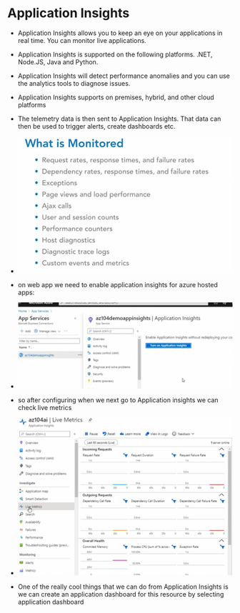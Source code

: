 
# Application Insights

- Application Insights allows you to keep an eye on your applications in real time. You can monitor live applications.
- Application Insights is supported on the following platforms. .NET, Node.JS, Java and Python.
- Application Insights will detect performance anomalies and you can use the analytics tools to diagnose issues.
- Application Insights supports on premises, hybrid, and other cloud platforms
- The telemetry data is then sent to Application Insights. That data can then be used to trigger alerts, create dashboards etc.

- ![img.png](images/5.0.1.png)

- on web app we need to enable application insights for azure hosted apps:
- ![img_1.png](images/5.0.2.png)
- so after configuring when we next go to Application insights we can check live metrics
- ![img_2.png](images/5.0.3.png)
- One of the really cool things that we can do from Application Insights is we can create an application dashboard for this resource by selecting application dashboard